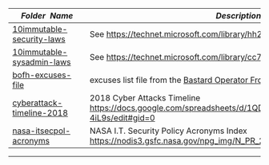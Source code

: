 |&nbsp;&nbsp;&nbsp;&nbsp;_Folder&nbsp;&nbsp;Name_&nbsp;&nbsp;&nbsp;&nbsp;| _Description of Contents_
|:----------------|--------------------------------------------------------------------------------------------------------------------------------------------------------
| [10immutable-security-laws](10immutable-security-laws.txt) |  See <https://technet.microsoft.com/library/hh278941.aspx> 
| [10immutable-sysadmin-laws](10immutable-sysadmin-laws.txt) |  See <https://technet.microsoft.com/library/cc722488.aspx> 
| [bofh-excuses-file](bofh-excuses-file.txt) |  excuses list file from the [Bastard Operator From Hell Style Excuse Server](http://pages.cs.wisc.edu/~ballard/bofh/) by Jeff Ballard 
| [cyberattack-timeline-2018](cyberattack-timeline-2018.txt) |  2018 Cyber Attacks Timeline <https://docs.google.com/spreadsheets/d/1QDFTtYVKTaosH1DYafuYsQ4vEfeHX8Q1utP6k-4iL9s/edit#gid=0> 
| [nasa-itsecpol-acronyms](nasa-itsecpol-acronyms.txt) |  NASA I.T. Security Policy Acronyms Index <https://nodis3.gsfc.nasa.gov/npg_img/N_PR_2810_001A_/N_PR_2810_001A_.pdf> 

* * *

